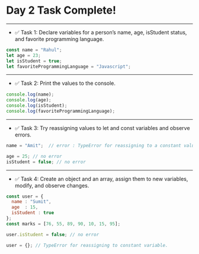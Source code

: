 # Day 2 Task Complete!
___
- ✅ Task 1: Declare variables for a person’s name, age, isStudent status, and favorite programming language.
``` js
const name = "Rahul";
let age = 23;
let isStudent = true;
let favoriteProgrammingLanguage = "Javascript";
```
___
- ✅ Task 2: Print the values to the console.
```js
console.log(name);
console.log(age);
console.log(isStudent);
console.log(favoriteProgrammingLanguage);
```
___
- ✅ Task 3: Try reassigning values to let and const variables and observe errors.
```js
name = "Amit";  // error : TypeError for reassigning to a constant value.

age = 25; // no error
isStudent = false; // no error
```
___
- ✅ Task 4: Create an object and an array, assign them to new variables, modify, and observe changes.
```js
const user = {
  name : "Sumit",
  age  : 15,
  isStudent : true
};
const marks = [76, 55, 89, 90, 10, 15, 95];

user.isStudent = false; // no error

user = {}; // TypeError for reassigning to constant variable.
```